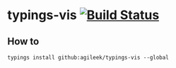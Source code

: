 # typings-vis [![Build Status](https://travis-ci.org/agileek/typings-vis.svg?branch=master)](https://travis-ci.org/agileek/typings-vis)

## How to

`typings install github:agileek/typings-vis --global`
